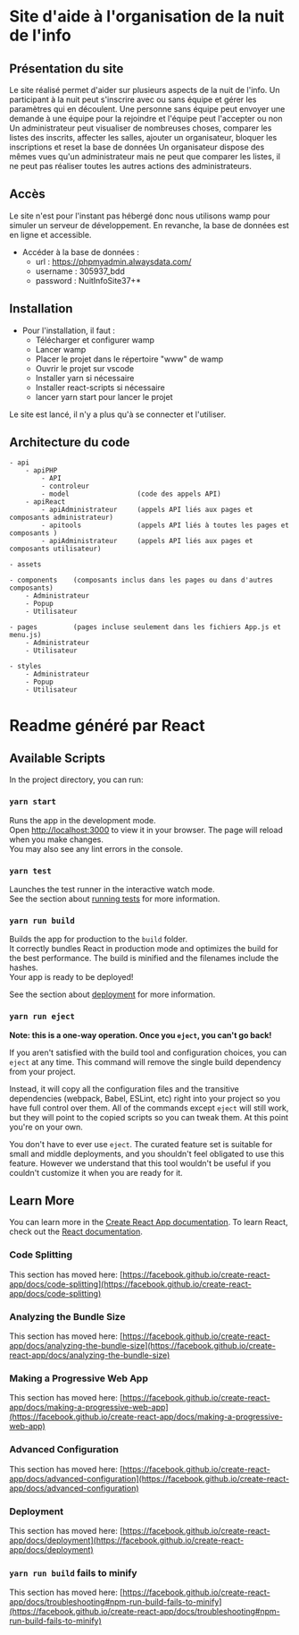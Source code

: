 # Site d'aide à l'organisation de la nuit de l'info

## Présentation du site

Le site réalisé permet d'aider sur plusieurs aspects de la nuit de l'info.
Un participant à la nuit peut s'inscrire avec ou sans équipe et gérer les paramètres qui en découlent. Une personne sans équipe peut envoyer une demande à une équipe pour la rejoindre et l'équipe peut l'accepter ou non
Un administrateur peut visualiser de nombreuses choses, comparer les listes des inscrits, affecter les salles, ajouter un organisateur, bloquer les inscriptions et reset la base de données
Un organisateur dispose des mêmes vues qu'un administrateur mais ne peut que comparer les listes, il ne peut pas réaliser toutes les autres actions des administrateurs.

## Accès
Le site n'est pour l'instant pas hébergé donc nous utilisons wamp pour simuler un serveur de développement. En revanche, la base de données est en ligne et accessible.

- Accéder à la base de données : 
	 - url : https://phpmyadmin.alwaysdata.com/
	 - username : 305937_bdd
	 - password : NuitInfoSite37+*

## Installation 
- Pour l'installation, il faut : 
	 - Télécharger et configurer wamp
	 - Lancer wamp
	 - Placer le projet dans le répertoire "www" de wamp 
	 - Ouvrir le projet sur vscode
	 - Installer yarn si nécessaire
	 - Installer react-scripts si nécessaire
	 - lancer yarn start pour lancer le projet

Le site est lancé, il n'y a plus qu'à se connecter et l'utiliser.

## Architecture du code
	

	- api 
		- apiPHP
			- API
			- controleur
			- model 				(code des appels API)
		- apiReact
			- apiAdministrateur 	(appels API liés aux pages et composants administrateur)
			- apitools  			(appels API liés à toutes les pages et composants )
			- apiAdministrateur 	(appels API liés aux pages et composants utilisateur)
	 
	- assets

	- components 	(composants inclus dans les pages ou dans d'autres composants)
		- Administrateur
		- Popup
		- Utilisateur

	- pages 		(pages incluse seulement dans les fichiers App.js et menu.js)
		- Administrateur
		- Utilisateur

	- styles
		- Administrateur
		- Popup
		- Utilisateur

# Readme généré par React

## Available Scripts
In the project directory, you can run:

### `yarn start`
Runs the app in the development mode.\
Open [http://localhost:3000](http://localhost:3000) to view it in your browser.
The page will reload when you make changes.\
You may also see any lint errors in the console.

### `yarn test`
Launches the test runner in the interactive watch mode.\
See the section about [running tests](https://facebook.github.io/create-react-app/docs/running-tests) for more information.

### `yarn run build`
Builds the app for production to the `build` folder.\
It correctly bundles React in production mode and optimizes the build for the best performance.
The build is minified and the filenames include the hashes.\
Your app is ready to be deployed!

See the section about [deployment](https://facebook.github.io/create-react-app/docs/deployment) for more information.

### `yarn run eject`
**Note: this is a one-way operation. Once you `eject`, you can't go back!**

If you aren't satisfied with the build tool and configuration choices, you can `eject` at any time. This command will remove the single build dependency from your project.

Instead, it will copy all the configuration files and the transitive dependencies (webpack, Babel, ESLint, etc) right into your project so you have full control over them. All of the commands except `eject` will still work, but they will point to the copied scripts so you can tweak them. At this point you're on your own.

You don't have to ever use `eject`. The curated feature set is suitable for small and middle deployments, and you shouldn't feel obligated to use this feature. However we understand that this tool wouldn't be useful if you couldn't customize it when you are ready for it.

## Learn More
You can learn more in the [Create React App documentation](https://facebook.github.io/create-react-app/docs/getting-started).
To learn React, check out the [React documentation](https://reactjs.org/).

### Code Splitting
This section has moved here: [https://facebook.github.io/create-react-app/docs/code-splitting](https://facebook.github.io/create-react-app/docs/code-splitting)

### Analyzing the Bundle Size
This section has moved here: [https://facebook.github.io/create-react-app/docs/analyzing-the-bundle-size](https://facebook.github.io/create-react-app/docs/analyzing-the-bundle-size)

### Making a Progressive Web App
This section has moved here: [https://facebook.github.io/create-react-app/docs/making-a-progressive-web-app](https://facebook.github.io/create-react-app/docs/making-a-progressive-web-app) 

### Advanced Configuration
This section has moved here: [https://facebook.github.io/create-react-app/docs/advanced-configuration](https://facebook.github.io/create-react-app/docs/advanced-configuration)

### Deployment
This section has moved here: [https://facebook.github.io/create-react-app/docs/deployment](https://facebook.github.io/create-react-app/docs/deployment)

### `yarn run build` fails to minify
This section has moved here: [https://facebook.github.io/create-react-app/docs/troubleshooting#npm-run-build-fails-to-minify](https://facebook.github.io/create-react-app/docs/troubleshooting#npm-run-build-fails-to-minify)